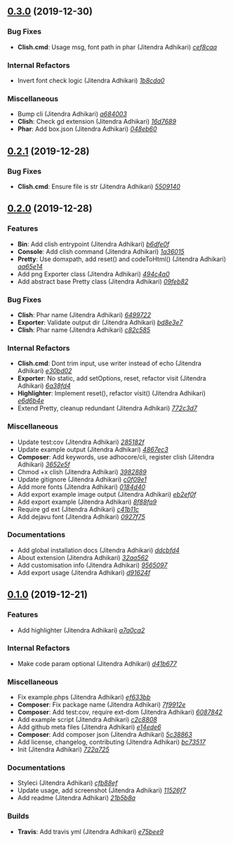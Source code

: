 ## [0.3.0](https://github.com/adhocore/php-cli-syntax/releases/tag/0.3.0) (2019-12-30)

### Bug Fixes
- **Clish.cmd**: Usage msg, font path in phar (Jitendra Adhikari) [_cef8caa_](https://github.com/adhocore/php-cli-syntax/commit/cef8caa)

### Internal Refactors
- Invert font check logic (Jitendra Adhikari) [_1b8cda0_](https://github.com/adhocore/php-cli-syntax/commit/1b8cda0)

### Miscellaneous
- Bump cli (Jitendra Adhikari) [_a684003_](https://github.com/adhocore/php-cli-syntax/commit/a684003)
- **Clish**: Check gd extension (Jitendra Adhikari) [_16d7689_](https://github.com/adhocore/php-cli-syntax/commit/16d7689)
- **Phar**: Add box.json (Jitendra Adhikari) [_048eb60_](https://github.com/adhocore/php-cli-syntax/commit/048eb60)


## [0.2.1](https://github.com/adhocore/php-cli-syntax/releases/tag/0.2.1) (2019-12-28)

### Bug Fixes
- **Clish.cmd**: Ensure file is str (Jitendra Adhikari) [_5509140_](https://github.com/adhocore/php-cli-syntax/commit/5509140)


## [0.2.0](https://github.com/adhocore/php-cli-syntax/releases/tag/0.2.0) (2019-12-28)

### Features
- **Bin**: Add clish entrypoint (Jitendra Adhikari) [_b6dfe0f_](https://github.com/adhocore/php-cli-syntax/commit/b6dfe0f)
- **Console**: Add clish command (Jitendra Adhikari) [_1a36015_](https://github.com/adhocore/php-cli-syntax/commit/1a36015)
- **Pretty**: Use domxpath, add reset() and codeToHtml() (Jitendra Adhikari) [_aa65e14_](https://github.com/adhocore/php-cli-syntax/commit/aa65e14)
- Add png Exporter class (Jitendra Adhikari) [_494c4a0_](https://github.com/adhocore/php-cli-syntax/commit/494c4a0)
- Add abstract base Pretty class (Jitendra Adhikari) [_09feb82_](https://github.com/adhocore/php-cli-syntax/commit/09feb82)

### Bug Fixes
- **Clish**: Phar name (Jitendra Adhikari) [_6499722_](https://github.com/adhocore/php-cli-syntax/commit/6499722)
- **Exporter**: Validate output dir (Jitendra Adhikari) [_bd8e3e7_](https://github.com/adhocore/php-cli-syntax/commit/bd8e3e7)
- **Clish**: Phar name (Jitendra Adhikari) [_c82c585_](https://github.com/adhocore/php-cli-syntax/commit/c82c585)

### Internal Refactors
- **Clish.cmd**: Dont trim input, use writer instead of echo (Jitendra Adhikari) [_e30bd02_](https://github.com/adhocore/php-cli-syntax/commit/e30bd02)
- **Exporter**: No static, add setOptions, reset, refactor visit (Jitendra Adhikari) [_6a38fd4_](https://github.com/adhocore/php-cli-syntax/commit/6a38fd4)
- **Highlighter**: Implement reset(), refactor visit() (Jitendra Adhikari) [_e6d6b4e_](https://github.com/adhocore/php-cli-syntax/commit/e6d6b4e)
- Extend Pretty, cleanup redundant (Jitendra Adhikari) [_772c3d7_](https://github.com/adhocore/php-cli-syntax/commit/772c3d7)

### Miscellaneous
- Update test:cov (Jitendra Adhikari) [_285182f_](https://github.com/adhocore/php-cli-syntax/commit/285182f)
- Update example output (Jitendra Adhikari) [_4867ec3_](https://github.com/adhocore/php-cli-syntax/commit/4867ec3)
- **Composer**: Add keywords, use adhocore/cli, register clish (Jitendra Adhikari) [_3652e5f_](https://github.com/adhocore/php-cli-syntax/commit/3652e5f)
- Chmod +x clish (Jitendra Adhikari) [_3982889_](https://github.com/adhocore/php-cli-syntax/commit/3982889)
- Update gitignore (Jitendra Adhikari) [_c0f09e1_](https://github.com/adhocore/php-cli-syntax/commit/c0f09e1)
- Add more fonts (Jitendra Adhikari) [_0184d40_](https://github.com/adhocore/php-cli-syntax/commit/0184d40)
- Add export example image output (Jitendra Adhikari) [_eb2ef0f_](https://github.com/adhocore/php-cli-syntax/commit/eb2ef0f)
- Add export example (Jitendra Adhikari) [_8f88fa9_](https://github.com/adhocore/php-cli-syntax/commit/8f88fa9)
- Require gd ext (Jitendra Adhikari) [_c41b11c_](https://github.com/adhocore/php-cli-syntax/commit/c41b11c)
- Add dejavu font (Jitendra Adhikari) [_0927f75_](https://github.com/adhocore/php-cli-syntax/commit/0927f75)

### Documentations
- Add global installation docs (Jitendra Adhikari) [_ddcbfd4_](https://github.com/adhocore/php-cli-syntax/commit/ddcbfd4)
- About extension (Jitendra Adhikari) [_32aa562_](https://github.com/adhocore/php-cli-syntax/commit/32aa562)
- Add customisation info (Jitendra Adhikari) [_9565097_](https://github.com/adhocore/php-cli-syntax/commit/9565097)
- Add export usage (Jitendra Adhikari) [_d91624f_](https://github.com/adhocore/php-cli-syntax/commit/d91624f)


## [0.1.0](https://github.com/adhocore/php-cli-syntax/releases/tag/0.1.0) (2019-12-21)

### Features
- Add highlighter (Jitendra Adhikari) [_a7a0ca2_](https://github.com/adhocore/php-cli-syntax/commit/a7a0ca2)

### Internal Refactors
- Make code param optional (Jitendra Adhikari) [_d41b677_](https://github.com/adhocore/php-cli-syntax/commit/d41b677)

### Miscellaneous
- Fix example.phps (Jitendra Adhikari) [_ef633bb_](https://github.com/adhocore/php-cli-syntax/commit/ef633bb)
- **Composer**: Fix package name (Jitendra Adhikari) [_7f9912e_](https://github.com/adhocore/php-cli-syntax/commit/7f9912e)
- **Composer**: Add test:cov, require ext-dom (Jitendra Adhikari) [_6087842_](https://github.com/adhocore/php-cli-syntax/commit/6087842)
- Add example script (Jitendra Adhikari) [_c2c8808_](https://github.com/adhocore/php-cli-syntax/commit/c2c8808)
- Add github meta files (Jitendra Adhikari) [_e14ede6_](https://github.com/adhocore/php-cli-syntax/commit/e14ede6)
- **Composer**: Add composer json (Jitendra Adhikari) [_5c38863_](https://github.com/adhocore/php-cli-syntax/commit/5c38863)
- Add license, changelog, contributing (Jitendra Adhikari) [_bc73517_](https://github.com/adhocore/php-cli-syntax/commit/bc73517)
- Init (Jitendra Adhikari) [_722a725_](https://github.com/adhocore/php-cli-syntax/commit/722a725)

### Documentations
- Styleci (Jitendra Adhikari) [_cfb88ef_](https://github.com/adhocore/php-cli-syntax/commit/cfb88ef)
- Update usage, add screenshot (Jitendra Adhikari) [_11526f7_](https://github.com/adhocore/php-cli-syntax/commit/11526f7)
- Add readme (Jitendra Adhikari) [_21b5b8a_](https://github.com/adhocore/php-cli-syntax/commit/21b5b8a)

### Builds
- **Travis**: Add travis yml (Jitendra Adhikari) [_e75bee9_](https://github.com/adhocore/php-cli-syntax/commit/e75bee9)
